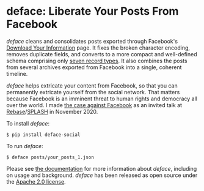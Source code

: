 # deface: Liberate Your Posts From Facebook

*deface* cleans and consolidates posts exported through Facebook's [Download
Your Information](https://www.facebook.com/dyi) page. It fixes the broken
character encoding, removes duplicate fields, and converts to a more compact and
well-defined schema comprising only [seven record
types](https://apparebit.github.io/deface/deface.html#module-deface.model). It
also combines the posts from several archives exported from Facebook into a
single, coherent timeline.

*deface* helps extricate your content from Facebook, so that you can permanently
extricate yourself from the social network. That matters because Facebook is an
imminent threat to human rights and democracy all over the world. I made [the
case against Facebook](https://youtu.be/iYJQSfQGDEE) as an invited talk at
[Rebase](http://rebase-conf.org/2020/#technology-today-a-paucity-of-integrity-and-imagination)/[SPLASH](https://2020.splashcon.org)
in November 2020.

To install *deface*:

```shell
$ pip install deface-social
```

To run *deface*:

```shell
$ deface posts/your_posts_1.json
```

Please see [the documentation](https://apparebit.github.io/deface/) for more
information about *deface*, including on usage and background. *deface* has been
released as open source under the [Apache 2.0 license](LICENSE).

